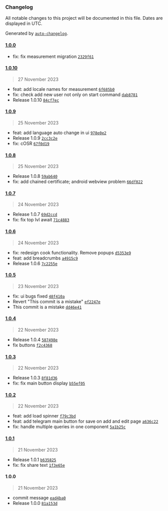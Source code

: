 ### Changelog

All notable changes to this project will be documented in this file. Dates are displayed in UTC.

Generated by [`auto-changelog`](https://github.com/CookPete/auto-changelog).

#### [1.0.0](https://github.com/oleh-mukoyed/recipes/compare/1.0.10...1.0.0)

- fix: fix measurement migration [`2329f61`](https://github.com/oleh-mukoyed/recipes/commit/2329f61de3606861c729b19bfe63fc6bb70e81c9)

#### [1.0.10](https://github.com/oleh-mukoyed/recipes/compare/1.0.9...1.0.10)

> 27 November 2023

- feat: add locale names for measurement [`6f685b0`](https://github.com/oleh-mukoyed/recipes/commit/6f685b06ff917d0c9ac43e0a1ad1da193291c11f)
- fix: check add new user not only on start command [`dab8781`](https://github.com/oleh-mukoyed/recipes/commit/dab8781c22574a70c2f3395e2be5c557f46d0a70)
- Release 1.0.10 [`84cf7ec`](https://github.com/oleh-mukoyed/recipes/commit/84cf7ecbc53ac1af9018477ecdecbc59812e65bd)

#### [1.0.9](https://github.com/oleh-mukoyed/recipes/compare/1.0.8...1.0.9)

> 25 November 2023

- feat: add language auto change in ui [`978e0e2`](https://github.com/oleh-mukoyed/recipes/commit/978e0e27ef3ad80233c7d325cddb7d266fe7f266)
- Release 1.0.9 [`2cc3c2e`](https://github.com/oleh-mukoyed/recipes/commit/2cc3c2ed76f823a06eae6c063c3ee78ae3f47ff0)
- fix: cOSR [`67f0d19`](https://github.com/oleh-mukoyed/recipes/commit/67f0d197284789fb76b091f70dbabf5d1e316fbd)

#### [1.0.8](https://github.com/oleh-mukoyed/recipes/compare/1.0.7...1.0.8)

> 25 November 2023

- Release 1.0.8 [`59ab640`](https://github.com/oleh-mukoyed/recipes/commit/59ab64082cd06358713d4493411551b8610b0fce)
- fix: add chained certificate; android webview problem [`66df022`](https://github.com/oleh-mukoyed/recipes/commit/66df02282185307410f976f5156bf7b4da1f28a7)

#### [1.0.7](https://github.com/oleh-mukoyed/recipes/compare/1.0.6...1.0.7)

> 24 November 2023

- Release 1.0.7 [`69d2ccd`](https://github.com/oleh-mukoyed/recipes/commit/69d2ccd7edd3a8823de0a37a9a5b98b768336968)
- fix: fix top lvl await [`71c4883`](https://github.com/oleh-mukoyed/recipes/commit/71c4883f09e9ca8afcafa9f8cb57af14cf9dbffd)

#### [1.0.6](https://github.com/oleh-mukoyed/recipes/compare/1.0.5...1.0.6)

> 24 November 2023

- fix: redesign cook functionality. Remove popups [`d5353e9`](https://github.com/oleh-mukoyed/recipes/commit/d5353e98f5090ea3bcb2f4a5cef9afc1bfe02d13)
- feat: add breadcrumbs [`a4915c9`](https://github.com/oleh-mukoyed/recipes/commit/a4915c951ded81feb39d0ed88328c65ff7cff4ee)
- Release 1.0.6 [`7c2255e`](https://github.com/oleh-mukoyed/recipes/commit/7c2255e49a133038c7c8e7477a771cd1ae556c45)

#### [1.0.5](https://github.com/oleh-mukoyed/recipes/compare/1.0.4...1.0.5)

> 23 November 2023

- fix: ui bugs fixed [`48f410a`](https://github.com/oleh-mukoyed/recipes/commit/48f410a76e2fa07a166364650f58b1b393971156)
- Revert "This commit is a mistake" [`ef2247e`](https://github.com/oleh-mukoyed/recipes/commit/ef2247eb34b870b2c4eb968695fed6a8f2538faf)
- This commit is a mistake [`dd46e41`](https://github.com/oleh-mukoyed/recipes/commit/dd46e41c257ac9b116f88190afc20621903c0ad5)

#### [1.0.4](https://github.com/oleh-mukoyed/recipes/compare/1.0.3...1.0.4)

> 22 November 2023

- Release 1.0.4 [`587498e`](https://github.com/oleh-mukoyed/recipes/commit/587498e48f198bbed24a55c75053b122caae32a9)
- fix buttons [`f2c4368`](https://github.com/oleh-mukoyed/recipes/commit/f2c4368fbcf6009abad4576cca4c90b1e7ef74fc)

#### [1.0.3](https://github.com/oleh-mukoyed/recipes/compare/1.0.2...1.0.3)

> 22 November 2023

- Release 1.0.3 [`8f81d36`](https://github.com/oleh-mukoyed/recipes/commit/8f81d36e254e962bd93e3b2689bb20f1c95c260a)
- fix: fix main button display [`b55ef05`](https://github.com/oleh-mukoyed/recipes/commit/b55ef0538e74fa610ab7c3aed0d0e791ae68fff4)

#### [1.0.2](https://github.com/oleh-mukoyed/recipes/compare/1.0.1...1.0.2)

> 22 November 2023

- feat: add load spinner [`f79c3bd`](https://github.com/oleh-mukoyed/recipes/commit/f79c3bd4bc8ba6c51495b09e13d330d36458741f)
- feat: add telegram main button for save on add and edit page [`a636c22`](https://github.com/oleh-mukoyed/recipes/commit/a636c22b9be63ce8f05b06b218754db5c7ea7845)
- fix: handle multiple queries in one component [`5a1b25c`](https://github.com/oleh-mukoyed/recipes/commit/5a1b25c262ecdd87f90e43531538e0a4af6441ca)

#### [1.0.1](https://github.com/oleh-mukoyed/recipes/compare/1.0.0...1.0.1)

> 21 November 2023

- Release 1.0.1 [`b635825`](https://github.com/oleh-mukoyed/recipes/commit/b6358256402201565b74bec19b0f9311e5858d68)
- fix: fix share text [`1f3e65e`](https://github.com/oleh-mukoyed/recipes/commit/1f3e65e876ae53fa59d6c74a7b96f5543432e5b6)

#### 1.0.0

> 21 November 2023

- commit message [`ead4ba0`](https://github.com/oleh-mukoyed/recipes/commit/ead4ba0977fb873ad15332cef8f953a9922ab0fa)
- Release 1.0.0 [`81a153d`](https://github.com/oleh-mukoyed/recipes/commit/81a153d027df986f7aac6dcb2a77262734a51444)
